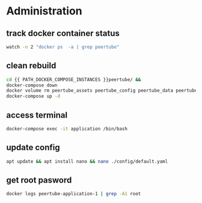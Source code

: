 # Administration 

## track docker container status
```bash
watch -n 2 "docker ps  -a | grep peertube"
```

## clean rebuild
```bash
cd {{ PATH_DOCKER_COMPOSE_INSTANCES }}peertube/ &&
docker-compose down 
docker volume rm peertube_assets peertube_config peertube_data peertube_database peertube_redis
docker-compose up -d 
```

## access terminal
```bash
docker-compose exec -it application /bin/bash
```

## update config
```bash
apt update && apt install nano && nano ./config/default.yaml
```

## get root pasword
```bash
docker logs peertube-application-1 | grep -A1 root
```